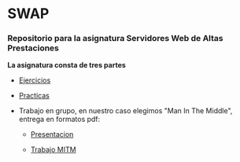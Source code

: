 # SWAP

### Repositorio para la asignatura Servidores Web de Altas Prestaciones

**La asignatura consta de tres partes**

- [Ejercicios](https://github.com/mati3/SWAP/tree/master/Ejercicios)

- [Practicas](https://github.com/mati3/SWAP/tree/master/Practicas)

- Trabajo en grupo, en nuestro caso elegimos "Man In The Middle", entrega en formatos pdf:
  
  * [Presentacion](https://github.com/mati3/SWAP/blob/master/Trabajo/MITM.pdf)

  * [Trabajo MITM](https://github.com/mati3/SWAP/blob/master/Trabajo/Man%20in%20the%20middle.pdf)
